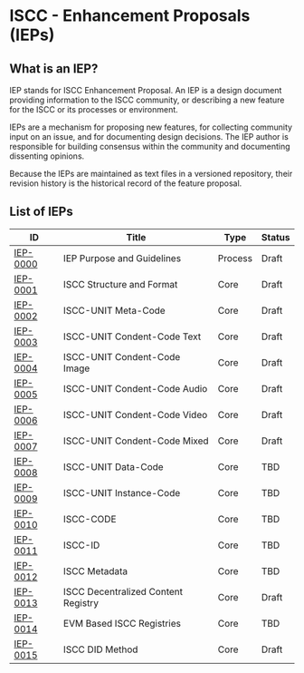 # ISCC - Enhancement Proposals (IEPs)

## What is an IEP?

IEP stands for ISCC Enhancement Proposal. An IEP is a design document providing information to the
ISCC community, or describing a new feature for the ISCC or its processes or environment.

IEPs are a mechanism for proposing new features, for collecting community input on an issue, and for
documenting design decisions. The IEP author is responsible for building consensus within the
community and documenting dissenting opinions.

Because the IEPs are maintained as text files in a versioned repository, their revision history is
the historical record of the feature proposal.

## List of IEPs

| ID                           | Title                               | Type    | Status |
|------------------------------|-------------------------------------|---------|--------|
| [IEP-0000](iep-0000.md) | IEP Purpose and Guidelines          | Process | Draft  |
| [IEP-0001](iep-0001.md) | ISCC Structure and Format           | Core    | Draft  |
| [IEP-0002](iep-0002.md) | ISCC-UNIT Meta-Code                 | Core    | Draft  |
| [IEP-0003](iep-0003.md) | ISCC-UNIT Condent-Code Text         | Core    | Draft  |
| [IEP-0004](iep-0004.md) | ISCC-UNIT Condent-Code Image        | Core    | Draft  |
| [IEP-0005](iep-0005.md) | ISCC-UNIT Condent-Code Audio        | Core    | Draft  |
| [IEP-0006](iep-0006.md) | ISCC-UNIT Condent-Code Video        | Core    | Draft  |
| [IEP-0007](iep-0007.md) | ISCC-UNIT Condent-Code Mixed        | Core    | Draft  |
| [IEP-0008](iep-0008.md) | ISCC-UNIT Data-Code                 | Core    | TBD    |
| [IEP-0009](iep-0009.md) | ISCC-UNIT Instance-Code             | Core    | TBD    |
| [IEP-0010](iep-0010.md) | ISCC-CODE                           | Core    | TBD    |
| [IEP-0011](iep-0011.md) | ISCC-ID                             | Core    | TBD    |
| [IEP-0012](iep-0012.md) | ISCC Metadata          | Core    | TBD    |
| [IEP-0013](iep-0013.md) | ISCC Decentralized Content Registry | Core    | Draft  |
| [IEP-0014](iep-0014.md) | EVM Based ISCC Registries           | Core    | TBD    |
| [IEP-0015](iep-0015.md) | ISCC DID Method                     | Core    | Draft  |

